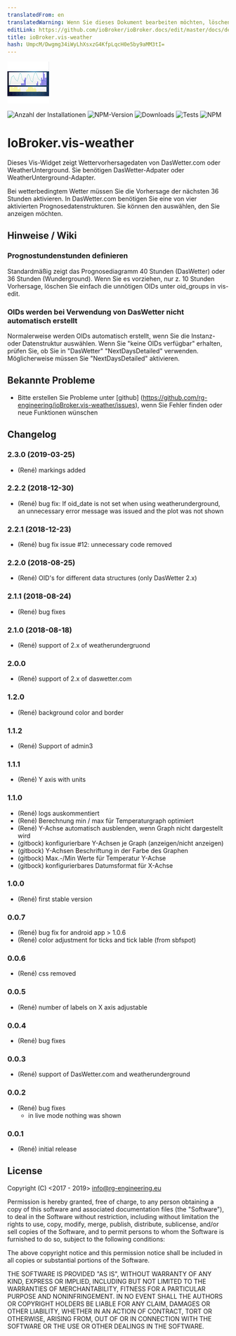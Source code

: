 ```yaml
---
translatedFrom: en
translatedWarning: Wenn Sie dieses Dokument bearbeiten möchten, löschen Sie bitte das Feld "translationsFrom". Andernfalls wird dieses Dokument automatisch erneut übersetzt
editLink: https://github.com/ioBroker/ioBroker.docs/edit/master/docs/de/adapterref/iobroker.vis-weather/README.md
title: ioBroker.vis-weather
hash: UmpcM/Dwgmg34iWyLhXsxzG4KfpLqcH0e5by9aMM3tI=
---
```

![Logo](../../../en/adapterref/iobroker.vis-weather/admin/vis-weather.png)

![Anzahl der Installationen](http://iobroker.live/badges/vis-weather-stable.svg)
![NPM-Version](https://img.shields.io/npm/v/iobroker.vis-weather.svg)
![Downloads](https://img.shields.io/npm/dm/iobroker.vis-weather.svg)
![Tests](https://travis-ci.org/rg-engineering/ioBroker.vis-weather.svg?branch=master)
![NPM](https://nodei.co/npm/iobroker.vis-weather.png?downloads=true)

# IoBroker.vis-weather
Dieses Vis-Widget zeigt Wettervorhersagedaten von DasWetter.com oder WeatherUnterground. Sie benötigen DasWetter-Adpater oder WeatherUnterground-Adapter.

Bei wetterbedingtem Wetter müssen Sie die Vorhersage der nächsten 36 Stunden aktivieren.
In DasWetter.com benötigen Sie eine von vier aktivierten Prognosedatenstrukturen. Sie können den auswählen, den Sie anzeigen möchten.

## Hinweise / Wiki
### Prognostundenstunden definieren
Standardmäßig zeigt das Prognosediagramm 40 Stunden (DasWetter) oder 36 Stunden (Wunderground). Wenn Sie es vorziehen, nur z. 10 Stunden Vorhersage, löschen Sie einfach die unnötigen OIDs unter oid_groups in vis-edit.

### OIDs werden bei Verwendung von DasWetter nicht automatisch erstellt
Normalerweise werden OIDs automatisch erstellt, wenn Sie die Instanz- oder Datenstruktur auswählen. Wenn Sie "keine OIDs verfügbar" erhalten, prüfen Sie, ob Sie in "DasWetter" "NextDaysDetailed" verwenden.
Möglicherweise müssen Sie "NextDaysDetailed" aktivieren.

## Bekannte Probleme
* Bitte erstellen Sie Probleme unter [github] (https://github.com/rg-engineering/ioBroker.vis-weather/issues), wenn Sie Fehler finden oder neue Funktionen wünschen

## Changelog

### 2.3.0 (2019-03-25)
* (René) markings added

### 2.2.2 (2018-12-30)
* (René) bug fix: If oid_date is not set when using weatherunderground, an unnecessary error message was issued and the plot was not shown

### 2.2.1 (2018-12-23)
* (René) bug fix issue #12: unnecessary code removed

### 2.2.0 (2018-08-25)
* (René) OID's for different data structures (only DasWetter 2.x)

### 2.1.1 (2018-08-24)
* (René) bug fixes

### 2.1.0 (2018-08-18)
* (René) support of 2.x of weatherundergruond

### 2.0.0
* (René) support of 2.x of daswetter.com

### 1.2.0
* (René) background color and border

### 1.1.2
* (René) Support of admin3

### 1.1.1
* (René) Y axis with units

### 1.1.0
* (René) logs auskommentiert
* (René) Berechnung min / max für Temperaturgraph optimiert
* (René) Y-Achse automatisch ausblenden, wenn Graph nicht dargestellt wird
* (gitbock) konfigurierbare Y-Achsen je Graph (anzeigen/nicht anzeigen)
* (gitbock) Y-Achsen Beschriftung in der Farbe des Graphen
* (gitbock) Max.-/Min Werte für Temperatur Y-Achse
* (gitbock) konfigurierbares Datumsformat für X-Achse

### 1.0.0
* (René) first stable version

### 0.0.7
* (René) bug fix for android app > 1.0.6
* (René) color adjustment for ticks and tick lable (from sbfspot)

### 0.0.6
* (René) css removed

### 0.0.5
* (René) number of labels on X axis adjustable

### 0.0.4
* (René) bug fixes

### 0.0.3
* (René) support of DasWetter.com and weatherunderground

### 0.0.2
* (René) bug fixes
	- in live mode nothing was shown

### 0.0.1
* (René) initial release

## License
Copyright (C) <2017 - 2019>  <info@rg-engineering.eu>

Permission is hereby granted, free of charge, to any person obtaining a copy of this software and associated documentation files (the "Software"), to deal in the Software without restriction, including without limitation the rights to use, copy, modify, merge, publish, distribute, sublicense, and/or sell copies of the Software, and to permit persons to whom the Software is furnished to do so, subject to the following conditions:

The above copyright notice and this permission notice shall be included in all copies or substantial portions of the Software.

THE SOFTWARE IS PROVIDED "AS IS", WITHOUT WARRANTY OF ANY KIND, EXPRESS OR IMPLIED, INCLUDING BUT NOT LIMITED TO THE WARRANTIES OF MERCHANTABILITY, FITNESS FOR A PARTICULAR PURPOSE AND NONINFRINGEMENT. IN NO EVENT SHALL THE AUTHORS OR COPYRIGHT HOLDERS BE LIABLE FOR ANY CLAIM, DAMAGES OR OTHER LIABILITY, WHETHER IN AN ACTION OF CONTRACT, TORT OR OTHERWISE, ARISING FROM, OUT OF OR IN CONNECTION WITH THE SOFTWARE OR THE USE OR OTHER DEALINGS IN THE SOFTWARE.